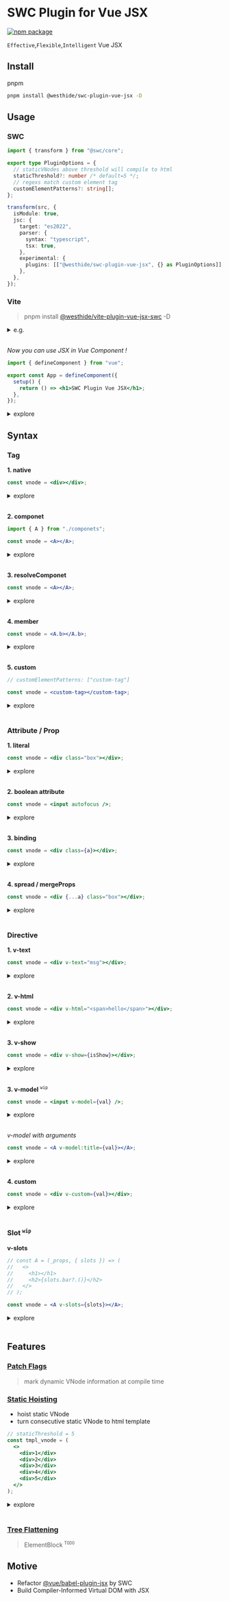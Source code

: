 # SWC Plugin for Vue JSX

[![npm package](https://img.shields.io/npm/v/@westhide/swc-plugin-vue-jsx.svg)](https://www.npmjs.com/package/@westhide/swc-plugin-vue-jsx)

`Effective`,`Flexible`,`Intelligent` Vue JSX

## Install

pnpm

```bash
pnpm install @westhide/swc-plugin-vue-jsx -D
```

## Usage

### SWC

```ts
import { transform } from "@swc/core";

export type PluginOptions = {
  // staticVNodes above threshold will compile to html
  staticThreshold?: number /* default=5 */;
  // regexs match custom element tag
  customElementPatterns?: string[];
};

transform(src, {
  isModule: true,
  jsc: {
    target: "es2022",
    parser: {
      syntax: "typescript",
      tsx: true,
    },
    experimental: {
      plugins: [["@westhide/swc-plugin-vue-jsx", {} as PluginOptions]],
    },
  },
});
```

### Vite

> pnpm install [@westhide/vite-plugin-vue-jsx-swc](https://github.com/westhide/vite-plugin-vue-jsx-swc)
> -D

<details>
    <summary>e.g.</summary>

```ts
import { type Plugin, createFilter } from "vite";
import { transform } from "@swc/core";

export default function () {
  const filter = createFilter(/\.[jt]sx$/);

  return {
    name: "vite-plugin-vue-jsx",

    config() {
      return {
        esbuild: {
          include: /\.ts$/,
        },
        define: {
          __VUE_OPTIONS_API__: true,
          __VUE_PROD_DEVTOOLS__: false,
        },
      };
    },

    async transform(src, id) {
      if (filter(id)) {
        return transform(src, {
          isModule: true,
          jsc: {
            target: "es2022",
            parser: {
              syntax: "typescript",
              tsx: true,
            },
            experimental: {
              plugins: [["@westhide/swc-plugin-vue-jsx", {}]],
            },
          },
        });
      } else {
        return null;
      }
    },
  } as Plugin;
}
```

## </details><br>

_Now you can use JSX in Vue Component !_

```jsx
import { defineComponent } from "vue";

export const App = defineComponent({
  setup() {
    return () => <h1>SWC Plugin Vue JSX</h1>;
  },
});
```

<details>
<summary>explore</summary>

```js
import { defineComponent } from "vue";
import { createTextVNode, createElementVNode } from "vue";

const _hoisted_ = createTextVNode("SWC Plugin Vue JSX"),
  _hoisted_1 = createElementVNode("h1", null, [_hoisted_], -1);

export const App = defineComponent({
  setup() {
    return () => _hoisted_1;
  },
});
```

</details>

## Syntax

### Tag

**1. native**

```jsx
const vnode = <div></div>;
```

<details>
<summary>explore</summary>

```js
import { createElementVNode } from "vue";
const _hoisted_ = createElementVNode("div", null, null, -1);

const vnode = _hoisted_;
```

</details><br>

**2. componet**

```jsx
import { A } from "./componets";

const vnode = <A></A>;
```

<details>
<summary>explore</summary>

```js
import { A } from "./componets";
import { createVNode } from "vue";

const vnode = createVNode(A, null, null);
```

</details><br>

**3. resolveComponet**

```jsx
const vnode = <A></A>;
```

<details>
<summary>explore</summary>

```js
import { resolveComponent, createVNode } from "vue";

const vnode = (() => {
  const _v = resolveComponent("A");
  return createVNode(_v, null, null);
})();
```

</details><br>

**4. member**

```jsx
const vnode = <A.b></A.b>;
```

<details>
<summary>explore</summary>

```js
import { createVNode } from "vue";

const vnode = createVNode(A.b, null, null);
```

</details><br>

**5. custom**

```jsx
// customElementPatterns: ["custom-tag"]

const vnode = <custom-tag></custom-tag>;
```

<details>
<summary>explore</summary>

```js
import { createVNode } from "vue";

const vnode = createVNode("custom-tag", null, null);
```

</details><br>

### Attribute / Prop

**1. literal**

```jsx
const vnode = <div class="box"></div>;
```

<details>
<summary>explore</summary>

```js
import { createElementVNode } from "vue";

const _hoisted_ = createElementVNode("div", { class: "box" }, null, -1);

const vnode = _hoisted_;
```

</details><br>

**2. boolean attribute**

```jsx
const vnode = <input autofocus />;
```

<details>
<summary>explore</summary>

```js
import { createElementVNode } from "vue";

const _hoisted_ = createElementVNode("input", { autofocus: "" }, null, -1);

const vnode = _hoisted_;
```

</details><br>

**3. binding**

```jsx
const vnode = <div class={a}></div>;
```

<details>
<summary>explore</summary>

```js
import { createVNode } from "vue";

const vnode = createVNode("div", { class: a }, null, 2);
```

</details><br>

**4. spread / mergeProps**

```jsx
const vnode = <div {...a} class="box"></div>;
```

<details>
<summary>explore</summary>

```js
import { mergeProps, createVNode } from "vue";

const vnode = createVNode("div", mergeProps(a, { class: "box" }), null, 16);
```

</details><br>

### Directive

**1. v-text**

```jsx
const vnode = <div v-text="msg"></div>;
```

<details>
<summary>explore</summary>

```js
import { createVNode } from "vue";

const vnode = createVNode("div", { textContent: "msg" }, null);
```

</details><br>

**2. v-html**

```jsx
const vnode = <div v-html="<span>hello</span>"></div>;
```

<details>
<summary>explore</summary>

```js
import { createVNode } from "vue";

const vnode = createVNode("div", { innerHTML: "<span>hello</span>" }, null);
```

</details><br>

**3. v-show**

```jsx
const vnode = <div v-show={isShow}></div>;
```

<details>
<summary>explore</summary>

```js
import { createVNode, vShow, withDirectives } from "vue";

const vnode = withDirectives(createVNode("div", null, null, 512), [
  [vShow, isShow],
]);
```

</details><br>

**3. v-model** <sup>`wip`</sup>

```jsx
const vnode = <input v-model={val} />;
```

<details>
<summary>explore</summary>

```js
import { createVNode, vModelText, withDirectives } from "vue";

const vnode = withDirectives(
  createVNode(
    "input",
    { "onUpdate:modelValue": ($v) => (val = $v) },
    null,
    512
  ),
  [[vModelText, val]]
);
```

</details><br>

_v-model with arguments_

```jsx
const vnode = <A v-model:title={val}></A>;
```

<details>
<summary>explore</summary>

```js
import { resolveComponent, createVNode } from "vue";

const vnode = (() => {
  const _v = resolveComponent("A");
  return createVNode(
    _v,
    { title: val, "onUpdate:title": ($v) => (val = $v) },
    null,
    8,
    ["title"]
  );
})();
```

</details><br>

**4. custom**

```jsx
const vnode = <div v-custom={val}></div>;
```

<details>
<summary>explore</summary>

```js
import { createVNode, resolveDirective, withDirectives } from "vue";

const vnode = (() => {
  const _v = resolveDirective("custom");
  return withDirectives(createVNode("div", null, null, 512), [[_v, val]]);
})();
```

</details><br>

### Slot <sup>`wip`</sup>

**v-slots**

```jsx
// const A = (_props, { slots }) => (
//   <>
//     <h1></h1>
//     <h2>{slots.bar?.()}</h2>
//   </>
// );

const vnode = <A v-slots={slots}></A>;
```

<details>
<summary>explore</summary>

```js
import { resolveComponent, createVNode } from "vue";

const vnode = (() => {
  const _v = resolveComponent("A");
  return createVNode(_v, null, slots, 1024);
})();
```

</details><br>

## Features

### [Patch Flags](https://vuejs.org/guide/extras/rendering-mechanism.html#patch-flags)

> mark dynamic VNode information at compile time

### [Static Hoisting](https://vuejs.org/guide/extras/rendering-mechanism.html#static-hoisting)

- hoist static VNode
- turn consecutive static VNode to html template

```jsx
// staticThreshold = 5
const tmpl_vnode = (
  <>
    <div>1</div>
    <div>2</div>
    <div>3</div>
    <div>4</div>
    <div>5</div>
  </>
);
```

<details>
<summary>explore</summary>

```js
import { Fragment, createStaticVNode, createVNode } from "vue";

const _hoisted_ = createStaticVNode(
  "<div >1</div><div >2</div><div >3</div><div >4</div><div >5</div>",
  5
);

const tmpl_vnode = createVNode(Fragment, null, [_hoisted_]);
```

</details><br>

### [Tree Flattening](https://vuejs.org/guide/extras/rendering-mechanism.html#tree-flattening)

> ElementBlock <sup>`TODO`</sup>

## Motive

- Refactor [@vue/babel-plugin-jsx](https://github.com/vuejs/babel-plugin-jsx) by SWC
- Build Compiler-Informed Virtual DOM with JSX
